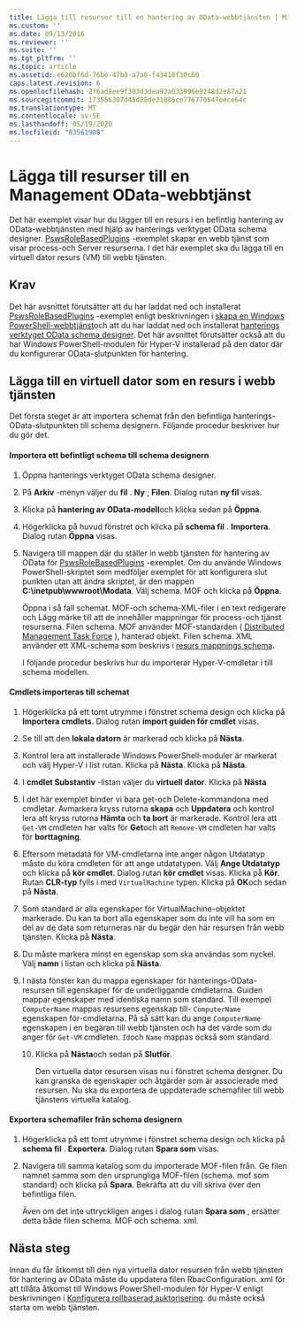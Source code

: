 ```yaml
---
title: Lägga till resurser till en hantering av OData-webbtjänsten | Microsoft Docs
ms.custom: ''
ms.date: 09/13/2016
ms.reviewer: ''
ms.suite: ''
ms.tgt_pltfrm: ''
ms.topic: article
ms.assetid: e620bf6d-76be-47b0-a7a8-f43418f30c60
caps.latest.revision: 6
ms.openlocfilehash: 2f6ad8ee9f303d3dea92a633996e9248d2e87a21
ms.sourcegitcommit: 173556307d45d88de31086ce776770547eece64c
ms.translationtype: MT
ms.contentlocale: sv-SE
ms.lasthandoff: 05/19/2020
ms.locfileid: "83561908"
---
```

# <a name="adding-resources-to-a-management-odata-web-service"></a>Lägga till resurser till en Management OData-webbtjänst

Det här exemplet visar hur du lägger till en resurs i en befintlig hantering av OData-webbtjänsten med hjälp av hanterings verktyget OData schema designer. [PswsRoleBasedPlugins](https://code.msdn.microsoft.com:443/windowsdesktop/PswsRoleBasedPlugins-9c79b75a) -exemplet skapar en webb tjänst som visar process-och Server resurserna. I det här exemplet ska du lägga till en virtuell dator resurs (VM) till webb tjänsten.

## <a name="prerequisites"></a>Krav

Det här avsnittet förutsätter att du har laddat ned och installerat [PswsRoleBasedPlugins](https://code.msdn.microsoft.com:443/windowsdesktop/PswsRoleBasedPlugins-9c79b75a) -exemplet enligt beskrivningen i [skapa en Windows PowerShell-webbtjänst](./creating-a-management-odata-web-service.md)och att du har laddat ned och installerat [hanterings verktyget OData schema designer](https://marketplace.visualstudio.com/items?itemName=jlisc0.ManagementODataSchemaDesigner). Det här avsnittet förutsätter också att du har Windows PowerShell-modulen för Hyper-V installerad på den dator där du konfigurerar OData-slutpunkten för hantering.

## <a name="adding-vm-as-a-resource-to-the-web-service"></a>Lägga till en virtuell dator som en resurs i webb tjänsten

Det första steget är att importera schemat från den befintliga hanterings-OData-slutpunkten till schema designern. Följande procedur beskriver hur du gör det.

#### <a name="importing-an-existing-schema-into-the-schema-designer"></a>Importera ett befintligt schema till schema designern

1. Öppna hanterings verktyget OData schema designer.

2. På **Arkiv** -menyn väljer du **fil** . **Ny** ; **Filen**. Dialog rutan **ny fil** visas.

3. Klicka på **hantering av OData-modell**och klicka sedan på **Öppna**.

4. Högerklicka på huvud fönstret och klicka på **schema fil** . **Importera**. Dialog rutan **Öppna** visas.

5. Navigera till mappen där du ställer in webb tjänsten för hantering av OData för [PswsRoleBasedPlugins](https://code.msdn.microsoft.com:443/windowsdesktop/PswsRoleBasedPlugins-9c79b75a) -exemplet. Om du använde Windows PowerShell-skriptet som medföljer exemplet för att konfigurera slut punkten utan att ändra skriptet, är den mappen **C:\inetpub\wwwroot\Modata**. Välj schema. MOF och klicka på **Öppna**.

   Öppna i så fall schemat. MOF-och schema-XML-filer i en text redigerare och Lägg märke till att de innehåller mappningar för process-och tjänst resurserna. Filen schema. MOF använder MOF-standarden ( [Distributed Management Task Force](https://www.dmtf.org/) ), hanterad objekt. Filen schema. XML använder ett XML-schema som beskrivs i [resurs mappnings schema](./resource-mapping-schema.md).

   I följande procedur beskrivs hur du importerar Hyper-V-cmdletar i till schema modellen.

#### <a name="importing-cmdlets-into-the-schema"></a>Cmdlets importeras till schemat

1. Högerklicka på ett tomt utrymme i fönstret schema design och klicka på **Importera cmdlets**. Dialog rutan **import guiden för cmdlet** visas.

2. Se till att den **lokala datorn** är markerad och klicka på **Nästa**.

3. Kontrol lera att installerade Windows PowerShell-moduler är markerat och välj Hyper-V i list rutan. Klicka på **Nästa**. Klicka på **Nästa**.

4. I **cmdlet Substantiv** -listan väljer du **virtuell dator**. Klicka på **Nästa**

5. I det här exemplet binder vi bara get-och Delete-kommandona med cmdletar. Avmarkera kryss rutorna **skapa** och **Uppdatera** och kontrol lera att kryss rutorna **Hämta** och **ta bort** är markerade. Kontrol lera att `Get-VM` cmdleten har valts för **Get**och att `Remove-VM` cmdleten har valts för **borttagning**.

6. Eftersom metadata för VM-cmdletarna inte anger någon Utdatatyp måste du köra cmdleten för att ange utdatatypen. Välj **Ange Utdatatyp** och klicka på **kör cmdlet**. Dialog rutan **kör cmdlet** visas. Klicka på **Kör**. Rutan **CLR-typ** fylls i med `VirtualMachine` typen. Klicka på **OK**och sedan på **Nästa**.

7. Som standard är alla egenskaper för VirtualMachine-objektet markerade. Du kan ta bort alla egenskaper som du inte vill ha som en del av de data som returneras när du begär den här resursen från webb tjänsten. Klicka på **Nästa**.

8. Du måste markera minst en egenskap som ska användas som nyckel. Välj **namn** i listan och klicka på **Nästa**.

9. I nästa fönster kan du mappa egenskaper för hanterings-OData-resursen till egenskaper för de underliggande cmdletarna. Guiden mappar egenskaper med identiska namn som standard. Till exempel `ComputerName` mappas resursens egenskap till- `ComputerName` egenskapen för-cmdletarna.  På så sätt kan du ange `ComputerName` egenskapen i en begäran till webb tjänsten och ha det värde som du anger för `Get-VM` cmdleten. `Id`och `Name` mappas också som standard.

   10. Klicka på **Nästa**och sedan på **Slutför**.

       Den virtuella dator resursen visas nu i fönstret schema designer. Du kan granska de egenskaper och åtgärder som är associerade med resursen. Nu ska du exportera de uppdaterade schemafiler till webb tjänstens virtuella katalog.

#### <a name="exporting-schema-files-from-the-schema-designer"></a>Exportera schemafiler från schema designern

1. Högerklicka på ett tomt utrymme i fönstret schema design och klicka på **schema fil** . **Exportera**. Dialog rutan **Spara som** visas.

2. Navigera till samma katalog som du importerade MOF-filen från. Ge filen namnet samma som den ursprungliga MOF-filen (schema. mof som standard) och klicka på **Spara**. Bekräfta att du vill skriva över den befintliga filen.

   Även om det inte uttryckligen anges i dialog rutan **Spara som** , ersätter detta både filen schema. MOF och schema. xml.

## <a name="next-steps"></a>Nästa steg

Innan du får åtkomst till den nya virtuella dator resursen från webb tjänsten för hantering av OData måste du uppdatera filen RbacConfiguration. xml för att tillåta åtkomst till Windows PowerShell-modulen för Hyper-V enligt beskrivningen i [Konfigurera rollbaserad auktorisering](./configuring-role-based-authorization.md). du måste också starta om webb tjänsten.
